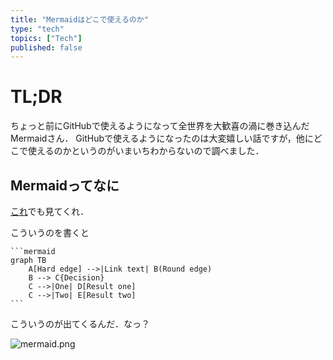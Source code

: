 ```yaml
---
title: "Mermaidはどこで使えるのか"
type: "tech"
topics: ["Tech"]
published: false
---
```


# TL;DR
ちょっと前にGitHubで使えるようになって全世界を大歓喜の渦に巻き込んだMermaidさん．
GitHubで使えるようになったのは大変嬉しい話ですが，他にどこで使えるのかというのがいまいちわからないので調べました．

## Mermaidってなに
[これ](https://zenn.dev/okazuki/articles/learning-mermaid)でも見てくれ．

こういうのを書くと

~~~
```mermaid
graph TB
    A[Hard edge] -->|Link text| B(Round edge)
    B --> C{Decision}
    C -->|One| D[Result one]
    C -->|Two| E[Result two]
```
~~~

こういうのが出てくるんだ．なっ？

![mermaid.png](https://raw.githubusercontent.com/t-hishinuma/zenn-content/main/articles/img/mermaid.png)
